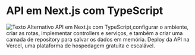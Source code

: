 # API em Next.js com TypeScript
<img src="https://www.driven.com.br/wp-content/uploads/2022/10/next.png" alt="Texto Alternativo">
API em Next.js com TypeScript,configurar o ambiente, criar as rotas, implementar controllers e serviços, e também a criar uma camada de repository para salvar os dados em memória. 
Deploy da API na Vercel, uma plataforma de hospedagem gratuita e escalável. 
